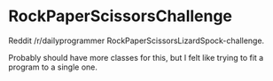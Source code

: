 RockPaperScissorsChallenge
==========================
Reddit /r/dailyprogrammer RockPaperScissorsLizardSpock-challenge.

Probably should have more classes for this, but I felt like trying to fit a program to a single one.
